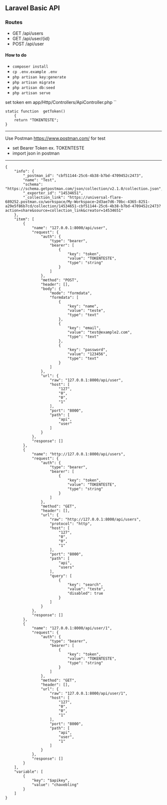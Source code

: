 ## Laravel Basic API
### Routes
- GET /api/users
- GET /api/user/{id}
- POST /api/user

#### How to do

- `composer install`
- `cp .env.example .env`
- `php artisan key:generate`
- `php artisan migrate`
- `php artisan db:seed`
- `php artisan serve`

set token em app/Http/Controllers/ApiController.php
``

    
    static function  getToken()
        {
        return "TOKENTESTE";
    }



***
Use Postman <https://www.postman.com/> for test

* set Bearer Token ex. TOKENTESTE
* import json in postman

***

````
{
	"info": {
		"_postman_id": "cbf51144-25c6-4b38-b7bd-4709452c2473",
		"name": "Test",
		"schema": "https://schema.getpostman.com/json/collection/v2.1.0/collection.json",
		"_exporter_id": "14534651",
		"_collection_link": "https://universal-flare-689252.postman.co/workspace/My-Workspace~2d3ae7d6-70bc-4365-8251-a29e5f86b7cd/collection/14534651-cbf51144-25c6-4b38-b7bd-4709452c2473?action=share&source=collection_link&creator=14534651"
	},
	"item": [
		{
			"name": "127.0.0.1:8000/api/user",
			"request": {
				"auth": {
					"type": "bearer",
					"bearer": [
						{
							"key": "token",
							"value": "TOKENTESTE",
							"type": "string"
						}
					]
				},
				"method": "POST",
				"header": [],
				"body": {
					"mode": "formdata",
					"formdata": [
						{
							"key": "name",
							"value": "teste",
							"type": "text"
						},
						{
							"key": "email",
							"value": "test@example2.com",
							"type": "text"
						},
						{
							"key": "password",
							"value": "123456",
							"type": "text"
						}
					]
				},
				"url": {
					"raw": "127.0.0.1:8000/api/user",
					"host": [
						"127",
						"0",
						"0",
						"1"
					],
					"port": "8000",
					"path": [
						"api",
						"user"
					]
				}
			},
			"response": []
		},
		{
			"name": "http://127.0.0.1:8000/api/users",
			"request": {
				"auth": {
					"type": "bearer",
					"bearer": [
						{
							"key": "token",
							"value": "TOKENTESTE",
							"type": "string"
						}
					]
				},
				"method": "GET",
				"header": [],
				"url": {
					"raw": "http://127.0.0.1:8000/api/users",
					"protocol": "http",
					"host": [
						"127",
						"0",
						"0",
						"1"
					],
					"port": "8000",
					"path": [
						"api",
						"users"
					],
					"query": [
						{
							"key": "search",
							"value": "teste",
							"disabled": true
						}
					]
				}
			},
			"response": []
		},
		{
			"name": "127.0.0.1:8000/api/user/1",
			"request": {
				"auth": {
					"type": "bearer",
					"bearer": [
						{
							"key": "token",
							"value": "TOKENTESTE",
							"type": "string"
						}
					]
				},
				"method": "GET",
				"header": [],
				"url": {
					"raw": "127.0.0.1:8000/api/user/1",
					"host": [
						"127",
						"0",
						"0",
						"1"
					],
					"port": "8000",
					"path": [
						"api",
						"user",
						"1"
					]
				}
			},
			"response": []
		}
	],
	"variable": [
		{
			"key": "$apikey",
			"value": "chavebling"
		}
	]
}
